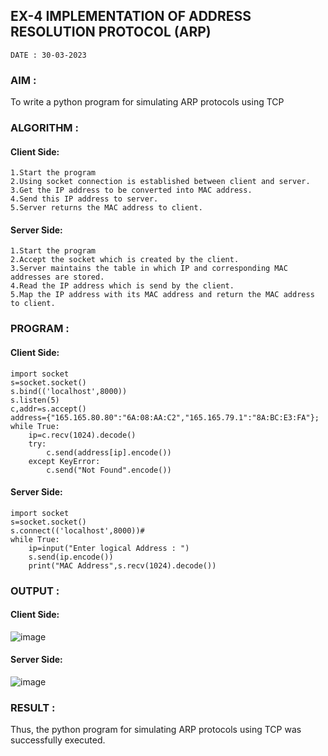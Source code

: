 ## EX-4 IMPLEMENTATION OF ADDRESS RESOLUTION PROTOCOL (ARP)
```
DATE : 30-03-2023
```
### AIM :
To write a python program for simulating ARP protocols using TCP

### ALGORITHM :
#### Client Side:
```
1.Start the program
2.Using socket connection is established between client and server.
3.Get the IP address to be converted into MAC address.
4.Send this IP address to server.
5.Server returns the MAC address to client.
```
#### Server Side:
```
1.Start the program
2.Accept the socket which is created by the client.
3.Server maintains the table in which IP and corresponding MAC addresses are stored.
4.Read the IP address which is send by the client.
5.Map the IP address with its MAC address and return the MAC address to client.
```
### PROGRAM :
#### Client Side:
```
import socket
s=socket.socket()
s.bind(('localhost',8000))
s.listen(5)
c,addr=s.accept()
address={"165.165.80.80":"6A:08:AA:C2","165.165.79.1":"8A:BC:E3:FA"};
while True:
    ip=c.recv(1024).decode()
    try:
        c.send(address[ip].encode())
    except KeyError:
        c.send("Not Found".encode())
```
#### Server Side:
```
import socket
s=socket.socket()
s.connect(('localhost',8000))#
while True:
    ip=input("Enter logical Address : ")
    s.send(ip.encode())
    print("MAC Address",s.recv(1024).decode())
```
### OUTPUT :
#### Client Side:
![image](https://github.com/Pavan-Gv/EX-4/assets/94827772/090a75b0-4ceb-4111-817d-c7f7c3ecf237)
#### Server Side:
![image](https://github.com/Pavan-Gv/EX-4/assets/94827772/a5cc2a0d-c1b1-4123-b90f-5bee7000a4e9)
### RESULT :
Thus, the python program for simulating ARP protocols using TCP was successfully executed.




